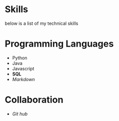 # Skills 

below is a list of my technical skills 

# Programming Languages
- Python 
- Java 
- Javascript
- **SQL**
- *Markdown* 


# Collaboration 

- *Git hub* 
